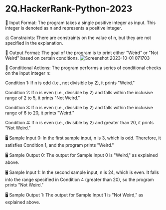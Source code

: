 # 2Q.HackerRank-Python-2023

📝 Input Format: The program takes a single positive integer as input. This integer is denoted as n and represents a positive integer.

⚖️ Constraints: There are constraints on the value of n, but they are not specified in the explanation.

🎯 Output Format: The goal of the program is to print either "Weird" or "Not Weird" based on certain conditions.
![Screenshot 2023-10-01 071703](https://github.com/RaghavAP31527/2Q.HackerRank-Python-2023/assets/139637644/7f82e87d-b78a-4cfc-9115-08db6a64c463)


🧮 Conditional Actions: The program performs a series of conditional checks on the input integer n:

Condition 1: If n is odd (i.e., not divisible by 2), it prints "Weird."

Condition 2: If n is even (i.e., divisible by 2) and falls within the inclusive range of 2 to 5, it prints "Not Weird."

Condition 3: If n is even (i.e., divisible by 2) and falls within the inclusive range of 6 to 20, it prints "Weird."

Condition 4: If n is even (i.e., divisible by 2) and greater than 20, it prints "Not Weird."

🖥️ Sample Input 0: In the first sample input, n is 3, which is odd. Therefore, it satisfies Condition 1, and the program prints "Weird."

🖥️ Sample Output 0: The output for Sample Input 0 is "Weird," as explained above.

🖥️ Sample Input 1: In the second sample input, n is 24, which is even. It falls into the range specified in Condition 4 (greater than 20), so the program prints "Not Weird."

🖥️ Sample Output 1: The output for Sample Input 1 is "Not Weird," as explained above.
